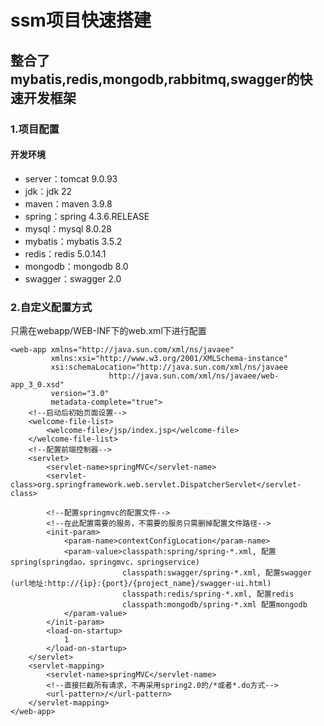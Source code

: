 # ssm项目快速搭建 #
## 整合了mybatis,redis,mongodb,rabbitmq,swagger的快速开发框架 ##
### 1.项目配置 ###
#### 开发环境 ####
* server：tomcat 9.0.93
* jdk：jdk 22
* maven：maven 3.9.8
* spring：spring 4.3.6.RELEASE
* mysql：mysql 8.0.28
* mybatis：mybatis 3.5.2
* redis：redis 5.0.14.1
* mongodb：mongodb 8.0
* swagger：swagger 2.0
### 2.自定义配置方式 ###
只需在webapp/WEB-INF下的web.xml下进行配置
```
<web-app xmlns="http://java.sun.com/xml/ns/javaee"
         xmlns:xsi="http://www.w3.org/2001/XMLSchema-instance"
         xsi:schemaLocation="http://java.sun.com/xml/ns/javaee
                      http://java.sun.com/xml/ns/javaee/web-app_3_0.xsd"
         version="3.0"
         metadata-complete="true">
    <!--启动后初始页面设置-->
    <welcome-file-list>
        <welcome-file>/jsp/index.jsp</welcome-file>
    </welcome-file-list>
    <!--配置前端控制器-->
    <servlet>
        <servlet-name>springMVC</servlet-name>
        <servlet-class>org.springframework.web.servlet.DispatcherServlet</servlet-class>

        <!--配置springmvc的配置文件-->
        <!--在此配置需要的服务，不需要的服务只需删掉配置文件路径-->
        <init-param>
            <param-name>contextConfigLocation</param-name>
            <param-value>classpath:spring/spring-*.xml, 配置spring(springdao，springmvc，springservice)
                         classpath:swagger/spring-*.xml, 配置swagger (url地址:http://{ip}:{port}/{project_name}/swagger-ui.html)
                         classpath:redis/spring-*.xml, 配置redis
                         classpath:mongodb/spring-*.xml 配置mongodb
            </param-value>
        </init-param>
        <load-on-startup>
            1
        </load-on-startup>
    </servlet>
    <servlet-mapping>
        <servlet-name>springMVC</servlet-name>
        <!--直接拦截所有请求，不再采用spring2.0的/*或者*.do方式-->
        <url-pattern>/</url-pattern>
    </servlet-mapping>
</web-app>
```

